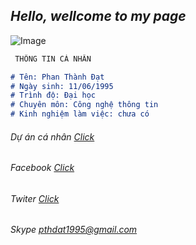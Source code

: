 ## _Hello, wellcome to my page_
![Image](https://scontent.fsgn3-1.fna.fbcdn.net/v/t1.0-9/42221395_1097037687131021_130302800885186560_n.jpg?_nc_cat=107&_nc_oc=AQlcWKRD1fhZW_eVdYN_MGM9RdnpkII6tCzEQ1djXaxMq-n8kbjV1bk_7hiOUe-WHiQ&_nc_ht=scontent.fsgn3-1.fna&oh=2d10be3c96c434fe6ea8a691baee3eee&oe=5D1782E1)

```markdown
 THÔNG TIN CÁ NHÂN

# Tên: Phan Thành Đạt
# Ngày sinh: 11/06/1995
# Trình độ: Đại học
# Chuyên môn: Công nghệ thông tin
# Kinh nghiệm làm việc: chưa có
```
###### Dự án cá nhân [Click](https://github.com/pthdat1995/1611020039-PhanThanhDat)
###### Facebook [Click](https://www.facebook.com/pthdat.95)
###### Twiter [Click](https://twitter.com/pthdat1995)
###### Skype  pthdat1995@gmail.com


